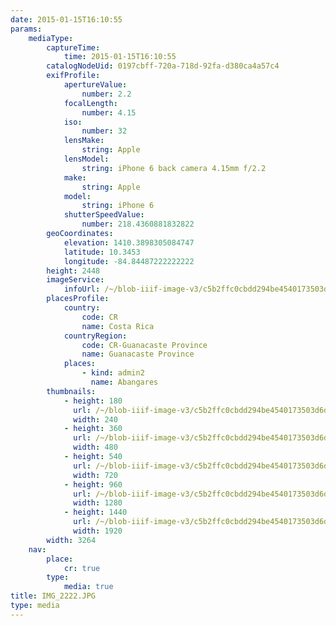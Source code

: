 ```yaml
---
date: 2015-01-15T16:10:55
params:
    mediaType:
        captureTime:
            time: 2015-01-15T16:10:55
        catalogNodeUid: 0197cbff-720a-718d-92fa-d380ca4a57c4
        exifProfile:
            apertureValue:
                number: 2.2
            focalLength:
                number: 4.15
            iso:
                number: 32
            lensMake:
                string: Apple
            lensModel:
                string: iPhone 6 back camera 4.15mm f/2.2
            make:
                string: Apple
            model:
                string: iPhone 6
            shutterSpeedValue:
                number: 218.4360881832822
        geoCoordinates:
            elevation: 1410.3898305084747
            latitude: 10.3453
            longitude: -84.84487222222222
        height: 2448
        imageService:
            infoUrl: /~/blob-iiif-image-v3/c5b2ffc0cbdd294be4540173503d6d72b9a244a7125a6eb08cb0d4f16d516619/info.json
        placesProfile:
            country:
                code: CR
                name: Costa Rica
            countryRegion:
                code: CR-Guanacaste Province
                name: Guanacaste Province
            places:
                - kind: admin2
                  name: Abangares
        thumbnails:
            - height: 180
              url: /~/blob-iiif-image-v3/c5b2ffc0cbdd294be4540173503d6d72b9a244a7125a6eb08cb0d4f16d516619/full/240%2C180/0/default.jpg
              width: 240
            - height: 360
              url: /~/blob-iiif-image-v3/c5b2ffc0cbdd294be4540173503d6d72b9a244a7125a6eb08cb0d4f16d516619/full/480%2C360/0/default.jpg
              width: 480
            - height: 540
              url: /~/blob-iiif-image-v3/c5b2ffc0cbdd294be4540173503d6d72b9a244a7125a6eb08cb0d4f16d516619/full/720%2C540/0/default.jpg
              width: 720
            - height: 960
              url: /~/blob-iiif-image-v3/c5b2ffc0cbdd294be4540173503d6d72b9a244a7125a6eb08cb0d4f16d516619/full/1280%2C960/0/default.jpg
              width: 1280
            - height: 1440
              url: /~/blob-iiif-image-v3/c5b2ffc0cbdd294be4540173503d6d72b9a244a7125a6eb08cb0d4f16d516619/full/1920%2C1440/0/default.jpg
              width: 1920
        width: 3264
    nav:
        place:
            cr: true
        type:
            media: true
title: IMG_2222.JPG
type: media
---
```

